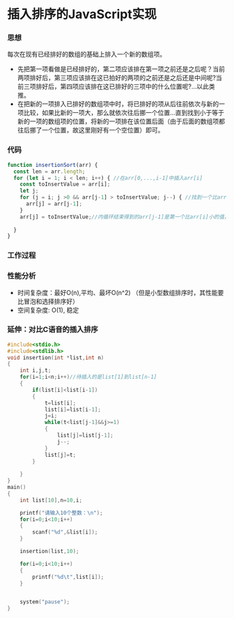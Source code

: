 # 插入排序的JavaScript实现
### 思想
每次在现有已经排好的数组的基础上排入一个新的数组项。
- 先把第一项看做是已经排好的，第二项应该排在第一项之前还是之后呢？当前两项排好后，第三项应该排在这已拍好的两项的之前还是之后还是中间呢?当前三项排好后，第四项应该排在这已排好的三项中的什么位置呢?...以此类推。
- 在把新的一项排入已排好的数组项中时，将已排好的项从后往前依次与新的一项比较，如果比新的一项大，那么就依次往后挪一个位置...直到找到小于等于新的一项的数组项的位置，将新的一项排在该位置后面（由于后面的数组项都往后挪了一个位置，故这里刚好有一个空位置）即可。


### 代码
```js
function insertionSort(arr) {
  const len = arr.length;
  for (let i = 1; i < len; i++) { //在arr[0,...,i-1]中插入arr[i]
    const toInsertValue = arr[i];
    let j;
    for (j = i; j >0 && arr[j-1] > toInsertValue; j--) { //找到一个比arr[i]大的项，就把这个项往后挪一项。因为最后一项就是toInsertValue，所以该值一直可以通过toInsertValue访问，故也不必另做保存。
      arr[j] = arr[j-1];
    }
    arr[j] = toInsertValue;//内循环结束得到的arr[j-1]是第一个比arr[i]小的值，那么就把arr[i]存储在此处的arr[j]上。而之前的arr[j]已经在上一轮循环中存储到了arr[j+1]中
    
  }
}
```

### 工作过程

### 性能分析

- 时间复杂度：最好O(n),平均、最坏O(n^2) （但是小型数组排序时，其性能要比冒泡和选择排序好）
- 空间复杂度: O(1),  稳定


### 延伸：对比C语音的插入排序
```c
#include<stdio.h>
#include<stdlib.h>
void insertion(int *list,int n)
{
    int i,j,t;
    for(i=1;i<n;i++)//待插入的是list[1]到list[n-1]
    {
        if(list[i]<list[i-1])
        {
            t=list[i];
            list[i]=list[i-1];
            j=i;
            while(t<list[j-1]&&j>=1)
            {
                list[j]=list[j-1];
                j--;
            }
            list[j]=t;  
        }
    
    }
}
main()
{
    int list[10],n=10,i;

    printf("请输入10个整数：\n");
    for(i=0;i<10;i++)
    {
        scanf("%d",&list[i]);
    }

    insertion(list,10);

    for(i=0;i<10;i++)
    {
        printf("%d\t",list[i]);
    }


    system("pause");
}
```
